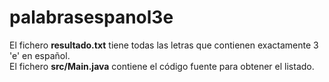# palabrasespanol3e
El fichero <b>resultado.txt</b> tiene todas las letras que contienen exactamente 3 'e' en español.<br>
El fichero <b>src/Main.java</b> contiene el código fuente para obtener el listado.
